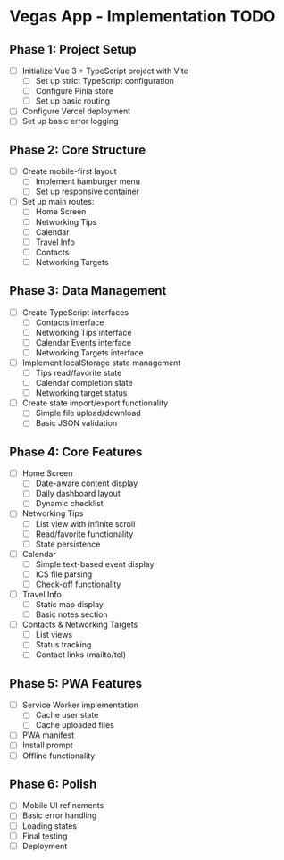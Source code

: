 # Vegas App - Implementation TODO

## Phase 1: Project Setup
- [ ] Initialize Vue 3 + TypeScript project with Vite
  - [ ] Set up strict TypeScript configuration
  - [ ] Configure Pinia store
  - [ ] Set up basic routing
- [ ] Configure Vercel deployment
- [ ] Set up basic error logging

## Phase 2: Core Structure
- [ ] Create mobile-first layout
  - [ ] Implement hamburger menu
  - [ ] Set up responsive container
- [ ] Set up main routes:
  - [ ] Home Screen
  - [ ] Networking Tips
  - [ ] Calendar
  - [ ] Travel Info
  - [ ] Contacts
  - [ ] Networking Targets

## Phase 3: Data Management
- [ ] Create TypeScript interfaces
  - [ ] Contacts interface
  - [ ] Networking Tips interface
  - [ ] Calendar Events interface
  - [ ] Networking Targets interface
- [ ] Implement localStorage state management
  - [ ] Tips read/favorite state
  - [ ] Calendar completion state
  - [ ] Networking target status
- [ ] Create state import/export functionality
  - [ ] Simple file upload/download
  - [ ] Basic JSON validation

## Phase 4: Core Features
- [ ] Home Screen
  - [ ] Date-aware content display
  - [ ] Daily dashboard layout
  - [ ] Dynamic checklist
- [ ] Networking Tips
  - [ ] List view with infinite scroll
  - [ ] Read/favorite functionality
  - [ ] State persistence
- [ ] Calendar
  - [ ] Simple text-based event display
  - [ ] ICS file parsing
  - [ ] Check-off functionality
- [ ] Travel Info
  - [ ] Static map display
  - [ ] Basic notes section
- [ ] Contacts & Networking Targets
  - [ ] List views
  - [ ] Status tracking
  - [ ] Contact links (mailto/tel)

## Phase 5: PWA Features
- [ ] Service Worker implementation
  - [ ] Cache user state
  - [ ] Cache uploaded files
- [ ] PWA manifest
- [ ] Install prompt
- [ ] Offline functionality

## Phase 6: Polish
- [ ] Mobile UI refinements
- [ ] Basic error handling
- [ ] Loading states
- [ ] Final testing
- [ ] Deployment 